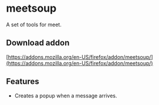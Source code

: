 # meetsoup

A set of tools for meet.

## Download addon

[https://addons.mozilla.org/en-US/firefox/addon/meetsoup/](https://addons.mozilla.org/en-US/firefox/addon/meetsoup/)

## Features

* Creates a popup when a message arrives.

